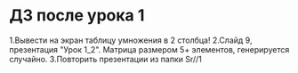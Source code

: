 # ДЗ после урока 1

1.Вывести на экран таблицу умножения в 2 столбца!
2.Слайд 9, презентация "Урок 1_2". Матрица размером 5+ элементов, генерируется случайно.
3.Повторить презентации из папки Sr//1
 
